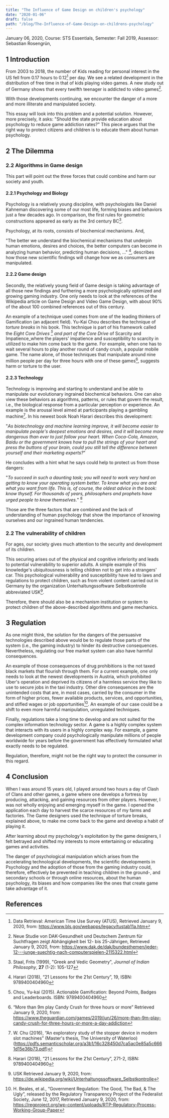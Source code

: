 ```yaml
---
title: "The Influence of Game Design on children's psychology"
date: "2020-01-06"
draft: false
path: "/blog/The-Influence-of-Game-Design-on-childrens-psychology"
---
```


January 06, 2020,
Course: STS Essentials,
Semester: Fall 2019,
Assessor: Sebastian Rosengrün,

## 1 Introduction

From 2003 to 2018, the number of Kids reading for personal interest in the US fell from 0.17 hours to 0.12[^1] per day. We see a related development in the distribution of free time in that of kids playing video games. A new study out of Germany shows that every twelfth teenager is addicted to video games[^2].

With those developments continuing, we encounter the danger of a more and more illiterate and manipulated society.

This essay will look into this problem and a potential solution. However, more precisely, it asks: "Should the state provide education about psychology to reduce game addiction rates?"
This piece argues that the right way to protect citizens and children is to educate them about human psychology.

## 2 The Dilemma

### 2.2 Algorithms in Game design

This part will point out the three forces that could combine and harm our society and youth.

#### 2.2.1 Psychology and Biology

Psychology is a relatively young discipline, with psychologists like Daniel Kahneman discovering some of our most life, forming biases and behaviors just a few decades ago. In comparison, the first rules for geometric constructions appeared as early as the 3rd century BC[^3].

Psychology, at its roots, consists of biochemical mechanisms. And,

"The better we understand the biochemical mechanisms that underpin human emotions, desires and choices, the better computers can become in analyzing human behavior, predicting human decisions, ..." [^4], describes how those new scientific findings will change how we as consumers are manipulated.

#### 2.2.2 Game design

Secondly, the relatively young field of Game design is taking advantage of all those new findings and furthering a more psychologically optimized and growing gaming industry. One only needs to look at the references of the Wikipedia article on Game Design and Video Game Design, with about 90% of the about 100 combined references out of this century.

An example of a technique used comes from one of the leading thinkers of Gamification (an adjacent field). Yu-Kai Chou describes the technique of _torture breaks_ in his book. This technique is part of his framework called the _Eight Core Drives [^5] and part of the Core Drive_ of Scarcity and Impatience_where the players' impatience and susceptibility to scarcity in utilized to make him come back to the game. For example, when one has to wait several hours to play another round of candy crush, a popular mobile game. The name alone, of those techniques that manipulate around nine million people per day for three hours with one of these games[^6], suggests harm or torture to the user.

#### 2.2.3 Technology

Technology is improving and starting to understand and be able to manipulate our evolutionary ingrained biochemical behaviors. One can also view these behaviors as algorithms, patterns, or rules that govern the result, i.e., the biological response from a particular perception or experience. An example is the arousal level aimed at participants playing a gambling machine[^7]. In his newest book Noah Harari describes this development:

"_As biotechnology and machine learning improve, it will become easier to manipulate people's deepest emotions and desires, and it will become more dangerous than ever to just follow your heart. When Coca-Cola, Amazon, Baidu or the government knows how to pull the strings of your heart and press the buttons of your brain, could you still tell the difference between yourself and their marketing experts?_"

He concludes with a hint what he says could help to protect us from those dangers:

"_To succeed in such a daunting task; you will need to work very hard on getting to know your operating system better. To know what you are and what you want from life. This is, of course, the oldest advice in the book: know thyself. For thousands of years, philosophers and prophets have urged people to know themselves._" [^8]

Those are the three factors that are combined and the lack of understanding of human psychology that show the importance of knowing ourselves and our ingrained human tendencies.

### 2.2 The vulnerability of children

For ages, our society gives much attention to the security and development of its children.

This securing arises out of the physical and cognitive inferiority and leads to potential vulnerability to superior adults. A simple example of this knowledge's ubiquitousness is telling children not to get into a strangers' car. This psychological vulnerability and susceptibility have led to laws and regulations to protect children, such as from violent content carried out in Germany by the organization Unterhaltungssoftware Selbstkontrolle abbreviated USK[^9].

Therefore, there should also be a mechanism institution or system to protect children of the above-described algorithms and game mechanics.

## 3 Regulation

As one might think, the solution for the dangers of the persuasive technologies described above would be to regulate those parts of the system (i.e., the gaming industry) to hinder its destructive consequences. Nevertheless, regulating our free market system can also have harmful consequences.

An example of those consequences of drug prohibitions is the not taxed black markets that flourish through them. For a current example, one only needs to look at the newest developments in Austria, which prohibited Uber's operation and deprived its citizens of a harmless service they like to use to secure jobs in the taxi industry. Other dire consequences are the unintended costs that are, in most cases, carried by the consumer in the form of higher prices, fewer available products, services, and opportunities, and stifled wages or job opportunities[^10]. An example of our case could be a shift to even more harmful manipulation, unregulated techniques.

Finally, regulations take a long time to develop and are not suited for the complex information technology sector. A game is a highly complex system that interacts with its users in a highly complex way. For example, a game development company could psychologically manipulate millions of people worldwide for years before the government has effectively formulated what exactly needs to be regulated.

Regulation, therefore, might not be the right way to protect the consumer in this regard.

## 4 Conclusion

When I was around 15 years old, I played around two hours a day of Clash of Clans and other games, a game where one develops a fortress by producing, attacking, and gaining resources from other players. However, I was not wholly enjoying and emerging myself in the game. I opened the application each day to harvest the scarce resources of my farms and factories. The Game designers used the technique of torture breaks, explained above, to make me come back to the game and develop a habit of playing it.

After learning about my psychology's exploitation by the game designers, I felt betrayed and shifted my interests to more entertaining or educating games and activities.

The danger of psychological manipulation which arises from the accelerating technological developments, the scientific developments in Psychology and the adoption of those from the gaming industry could, therefore, effectively be prevented in teaching children in the ground-, and secondary schools or through online resources, about the human psychology, its biases and how companies like the ones that create game take advantage of it.

<!-- Footnotes themselves at the bottom. -->

## References

[^1]: Data Retrieval: American Time Use Survey (ATUS), Retrieved January 9, 2020, from: https://www.bls.gov/webapps/legacy/tustab11a.htm
[^2]: Neue Studie von DAK-Gesundheit und Deutschem Zentrum für Suchtfragen zeigt Abhängigkeit bei 12- bis 25-Jährigen, Retrieved January 9, 2020, from: https://www.dak.de/dak/bundesthemen/jeder-12---junge-suechtig-nach-computerspielen-2115322.html
[^3]: Staal, Frits (1999), "Greek and Vedic Geometry", _Journal of Indian Philosophy_, **27** (1-2): 105-127
[^4]: Harari (2018), “21 Lessons for the 21st Century”, 19, ISBN: 9789400404960
[^5]: Chou, Yu-kai (2015). Actionable Gamification: Beyond Points, Badges and Leaderboards. ISBN: 9789400404960
[^6]: “More than 9m play Candy Crush for three hours or more” Retrieved January 9, 2020, from: https://www.theguardian.com/games/2019/jun/26/more-than-9m-play-candy-crush-for-three-hours-or-more-a-day-addiction
[^7]: W. Chu (2016), “An exploratory study of the stopper device in modern slot machines” (Master's thesis, The University of Waterloo) (https://pdfs.semanticscholar.org/a3b1/16c328450d7ca5ac0e85a5c6661d15e36b73.pdf)
[^8]: Harari (2018), “21 Lessons for the 21st Century”, 271-2, ISBN: 9789400404960
[^9]: USK Retrieved January 9, 2020, from: https://de.wikipedia.org/wiki/Unterhaltungssoftware_Selbstkontrolle
[^10]: H. Beales, et al., “Government Regulation: The Good, The Bad, & The Ugly”, released by the Regulatory Transparency Project of the Federalist Society, June 12, 2017, Retrieved January 9, 2020, from: https://regproject.org/wp-content/uploads/RTP-Regulatory-Process-Working-Group-Paper
